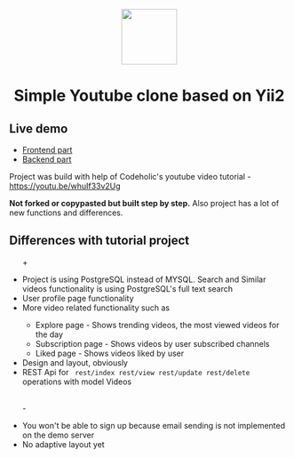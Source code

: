 <p align="center">
    <a href="https://github.com/yiisoft" target="_blank">
        <img src="https://avatars0.githubusercontent.com/u/993323" height="100px">
    </a>
    <h1 align="center">Simple Youtube clone based on Yii2</h1>
</p>
<h2>Live demo</h2>
<ul>
    <li><a target="_blank" href="http://clonetube.andreydev.ru">Frontend part</a></li>
    <li><a target="_blank" href="http://studio.clonetube.andreydev.ru">Backend part</a></li>
</ul>
<p>Project was build with help of Codeholic's youtube video tutorial - <a target="_blank" href="https://youtu.be/whuIf33v2Ug">https://youtu.be/whuIf33v2Ug</a></p>
<p><strong>Not forked or copypasted but built step by step.</strong> Also project has a lot of new functions and differences.</p>
<h2>Differences with tutorial project</h2>
<ul>
    <p>+</p>
    <li>Project is using PostgreSQL instead of MYSQL. Search and Similar videos functionality is using PostgreSQL's full text search</li>
    <li>User profile page functionality</li>
    <li>More video related functionality such as</li>
    <ul>
        <li>Explore page - Shows trending videos, the most viewed videos for the day</li>
        <li>Subscription page - Shows videos by user subscribed channels</li>
        <li>Liked page - Shows videos liked by user</li>
    </ul>
    <li>Design and layout, obviously</li>
    <li>REST Api for <code> rest/index rest/view rest/update rest/delete</code> operations with model Videos</li>
    <br>
    <p>-</p>
    <li>You won't be able to sign up because email sending is not implemented on the demo server</li>
    <li>No adaptive layout yet</li>
</ul>
<!--
Documentation is at [docs/guide/README.md](docs/guide/README.md).

[![Latest Stable Version](https://img.shields.io/packagist/v/yiisoft/yii2-app-advanced.svg)](https://packagist.org/packages/yiisoft/yii2-app-advanced)
[![Total Downloads](https://img.shields.io/packagist/dt/yiisoft/yii2-app-advanced.svg)](https://packagist.org/packages/yiisoft/yii2-app-advanced)
[![build](https://github.com/yiisoft/yii2-app-advanced/workflows/build/badge.svg)](https://github.com/yiisoft/yii2-app-advanced/actions?query=workflow%3Abuild)

DIRECTORY STRUCTURE
-------------------

```
common
    config/              contains shared configurations
    mail/                contains view files for e-mails
    models/              contains model classes used in both backend and frontend
    tests/               contains tests for common classes    
console
    config/              contains console configurations
    controllers/         contains console controllers (commands)
    migrations/          contains database migrations
    models/              contains console-specific model classes
    runtime/             contains files generated during runtime
backend
    assets/              contains application assets such as JavaScript and CSS
    config/              contains backend configurations
    controllers/         contains Web controller classes
    models/              contains backend-specific model classes
    runtime/             contains files generated during runtime
    tests/               contains tests for backend application    
    views/               contains view files for the Web application
    web/                 contains the entry script and Web resources
frontend
    assets/              contains application assets such as JavaScript and CSS
    config/              contains frontend configurations
    controllers/         contains Web controller classes
    models/              contains frontend-specific model classes
    runtime/             contains files generated during runtime
    tests/               contains tests for frontend application
    views/               contains view files for the Web application
    web/                 contains the entry script and Web resources
    widgets/             contains frontend widgets
vendor/                  contains dependent 3rd-party packages
environments/            contains environment-based overrides
```
